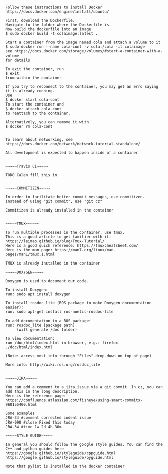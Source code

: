 ~~~~~DOCKER~~~~

Follow these instructions to install Docker
https://docs.docker.com/engine/install/ubuntu/

First, download the Dockerfile. 
Navigate to the folder where the Dockerfile is.
Now build the dockerfile into an image
$ sudo docker build -t colaimage:latest .

Start a container from the image named cola and attach a volume to it
$ sudo docker run --name cola-cont -v cola:/cola -it colaimage
see https://docs.docker.com/storage/volumes/#start-a-container-with-a-volume
for details

To exit the container, run
$ exit
from within the container

If you try to reconnect to the container, you may get an erro saying it is already running.
Use
$ docker start cola-cont
To start the container and
$ docker attach cola-cont
to reattach to the container.

Alternatively, you can remove it with
$ docker rm cola-cont


To learn about networking, see
https://docs.docker.com/network/network-tutorial-standalone/

All development is expected to happen inside of a container


~~~~~Travis CI~~~~~

TODO Calen fill this in


~~~~~COMMITIZEN~~~~~

In order to facilitate better commit messages, use commitizen.
Instead of using "git commit", use "git cz"

Commitizen is already installed in the container


~~~~~TMUX~~~~~~

To run multiple processes in the container, use tmux.
This is a good article to get familier with it: https://leimao.github.io/blog/Tmux-Tutorial/
Here is a good quick reference: https://tmuxcheatsheet.com/
Here is the man page: https://man7.org/linux/man-pages/man1/tmux.1.html

TMUX is already installed in the container

~~~~~DOXYGEN~~~~~

Doxygen is used to document our code.

To install Doxygen:
run: sudo apt install doxygen

To install rosdoc_lite (ROS package to make Doxygen documentation easier):
run: sudo apt-get install ros-noetic-rosdoc-lite

To add documentation to a ROS package:
run: rosdoc_lite [package path]
     (will generate /doc folder)

To view documentation:
run /doc/html/index.html in browser, e.g.: firefox ./doc/html/index.html

(Note: access most info through "Files" drop-down on top of page)

More info: http://wiki.ros.org/rosdoc_lite 


~~~~~JIRA~~~~~

You can add a comment to a jira issue via a git commit. In cz, you can add this in the long description.
Here is the reference page: https://confluence.atlassian.com/fisheye/using-smart-commits-960155400.html

Some examples
JRA-34 #comment corrected indent issue
JRA-090 #close Fixed this today
JRA-34 #time 1w 2d 4h 30m

~~~~~STYLE GUIDE~~~~~

In general you should follow the google style guides. You can find the C++ and python guides here
https://google.github.io/styleguide/cppguide.html
https://google.github.io/styleguide/pyguide.html

Note that pylint is installed in the docker container
